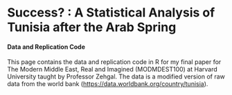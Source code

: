 # Success? : A Statistical Analysis of Tunisia after the Arab Spring
#### Data and Replication Code

This page contains the data and replication code in R for my final paper for The Modern Middle East, Real and Imagined (MODMDEST100) at Harvard University taught by Professor Zehgal. The data is a modified version of raw data from the world bank (https://data.worldbank.org/country/tunisia). 